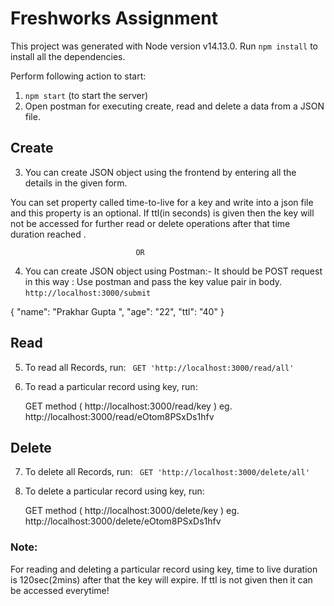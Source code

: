 # Freshworks Assignment 

This project was generated with Node version v14.13.0. Run `npm install` to install all the dependencies.

Perform following action to start:

1.	`npm start` (to start the server)
2.	Open postman for executing create, read and delete a data from a JSON file.

## Create

3. You can create JSON object using the frontend by entering all the details in the given form.

You can set property called time-to-live for a key and write into a json file and this property is an optional. If ttl(in seconds) is given then the key will not be accessed for further read or delete operations after that time duration reached .

								OR

4. You can create JSON object using Postman:-
It should be POST request in this way : Use postman and pass the key value pair in body.
`http://localhost:3000/submit`

{
    "name": "Prakhar Gupta ",
    "age": "22",
    "ttl": "40"
}


## Read

5.	To read all Records, run:
	` GET 'http://localhost:3000/read/all'`

6.	To read a particular record using key, run:

	GET method ( http://localhost:3000/read/key ) 
	eg. http://localhost:3000/read/eOtom8PSxDs1hfv


## Delete

7. To delete all Records, run:
	` GET 'http://localhost:3000/delete/all'`


8.	To delete a particular record using key, run:

	GET method ( http://localhost:3000/delete/key ) 
	eg. http://localhost:3000/delete/eOtom8PSxDs1hfv


### Note: 

For reading and deleting a particular record using key, time to live duration is 120sec(2mins) after that the key will expire. If ttl is not given then it can be accessed everytime!
